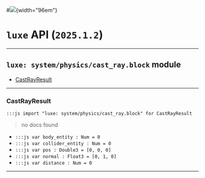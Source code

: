 #![](../../../../../../../../../images/luxe-dark.svg){width="96em"}

# `luxe` API (`2025.1.2`)  


---

## `luxe: system/physics/cast_ray.block` module

- [CastRayResult](#castrayresult)   

---

### CastRayResult
`:::js import "luxe: system/physics/cast_ray.block" for CastRayResult`
> no docs found

- `:::js var body_entity : Num = 0`
- `:::js var collider_entity : Num = 0`
- `:::js var pos : Double3 = [0, 0, 0]`
- `:::js var normal : Float3 = [0, 1, 0]`
- `:::js var distance : Num = 0`

<hr/>
